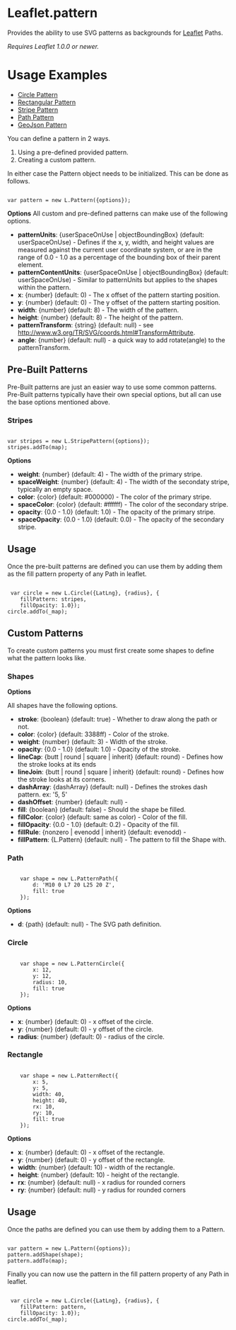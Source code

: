 Leaflet.pattern
===============

Provides the ability to use SVG patterns as backgrounds for [Leaflet](http://leafletjs.com) Paths.

*Requires Leaflet 1.0.0 or newer.*


Usage Examples
==============

* [Circle Pattern](https://teastman.github.io/Leaflet.pattern/pattern-circle.html)
* [Rectangular Pattern](https://teastman.github.io/Leaflet.pattern/pattern-rect.html)
* [Stripe Pattern](https://teastman.github.io/Leaflet.pattern/pattern-stripes.html)
* [Path Pattern](https://teastman.github.io/Leaflet.pattern/pattern-path.html)
* [GeoJson Pattern](https://teastman.github.io/Leaflet.pattern/pattern-geojson.html)

You can define a pattern in 2 ways.
1. Using a pre-defined provided pattern.
2. Creating a custom pattern.


In either case the Pattern object needs to be initialized.  This can be done as follows.

<code>
var pattern = new L.Pattern({options});
</code>

**Options**
All custom and pre-defined patterns can make use of the following options.

* **patternUnits**: {userSpaceOnUse | objectBoundingBox} (default: userSpaceOnUse) - Defines if the x, y, width, and height values are measured against the current user coordinate system, or are in the range of 0.0 - 1.0 as a percentage of the bounding box of their parent element. 
* **patternContentUnits**: {userSpaceOnUse | objectBoundingBox} (default: userSpaceOnUse) - Similar to patternUnits but applies to the shapes within the pattern. 
* **x**: {number} (default: 0) - The x offset of the pattern starting position. 
* **y**: {number} (default: 0) - The y offset of the pattern starting position. 
* **width**: {number} (default: 8) - The width of the pattern. 
* **height**: {number} (default: 8) - The height of the pattern. 
* **patternTransform**: {string} (default: null) - see http://www.w3.org/TR/SVG/coords.html#TransformAttribute. 
* **angle**: {number} (default: null) - a quick way to add rotate(angle) to the patternTransform. 


Pre-Built Patterns
------------------

Pre-Built patterns are just an easier way to use some common patterns.  Pre-Built patterns typically have their own special options, but all can use the base options mentioned above.

### Stripes

<code>
var stripes = new L.StripePattern({options});
stripes.addTo(map);
</code>

**Options**

* **weight**: {number} (default: 4) - The width of the primary stripe. 
* **spaceWeight**: {number} (default: 4) - The width of the secondaty stripe, typically an empty space. 
* **color**: {color} (default: #000000) - The color of the primary stripe. 
* **spaceColor**: {color} (default: #ffffff) - The color of the secondary stripe. 
* **opacity**: {0.0 - 1.0} (default: 1.0) - The opacity of the primary stripe. 
* **spaceOpacity**: {0.0 - 1.0} (default: 0.0) - The opacity of the secondary stripe. 

## Usage

Once the pre-built patterns are defined you can use them by adding them as the fill pattern property of any Path in leaflet.

<code>
 var circle = new L.Circle({LatLng}, {radius}, {
    fillPattern: stripes,
    fillOpacity: 1.0});
circle.addTo(_map);
</code>

Custom Patterns
---------------

To create custom patterns you must first create some shapes to define what the pattern looks like.

### Shapes

**Options**

All shapes have the following options.

* **stroke**: {boolean} (default: true) - Whether to draw along the path or not.
* **color**: {color} (default: 3388ff) - Color of the stroke.
* **weight**: {number} (default: 3) - Width of the stroke.
* **opacity**: {0.0 - 1.0} (default: 1.0) - Opacity of the stroke.
* **lineCap**: {butt | round | square | inherit} (default: round) - Defines how the stroke looks at its ends
* **lineJoin**: {butt | round | square | inherit} (default: round) - Defines how the stroke looks at its corners.
* **dashArray**: {dashArray} (default: null) - Defines the strokes dash pattern. ex: '5, 5'
* **dashOffset**: {number} (default: null) - 
* **fill**: {boolean} (default: false) - Should the shape be filled.
* **fillColor**: {color} (default: same as color) - Color of the fill.
* **fillOpacity**: {0.0 - 1.0} (default: 0.2) - Opacity of the fill.
* **fillRule**: {nonzero | evenodd | inherit} (default: evenodd) - 
* **fillPattern**: {L.Pattern} (default: null) - The pattern to fill the Shape with.

### Path

<code>
    var shape = new L.PatternPath({
        d: 'M10 0 L7 20 L25 20 Z',
        fill: true
    });
</code>

**Options**
* **d**: {path} (default: null) - The SVG path definition.

### Circle

<code>
    var shape = new L.PatternCircle({
        x: 12,
        y: 12,
        radius: 10,
        fill: true
    });
</code>

**Options**
* **x**: {number} (default: 0) - x offset of the circle.
* **y**: {number} (default: 0) - y offset of the circle.
* **radius**: {number} (default: 0) - radius of the circle.

### Rectangle

<code>
    var shape = new L.PatternRect({
        x: 5,
        y: 5,
        width: 40,
        height: 40,
        rx: 10,
        ry: 10,
        fill: true
    });
</code>

**Options**
* **x**: {number} (default: 0) - x offset of the rectangle.
* **y**: {number} (default: 0) - y offset of the rectangle.
* **width**: {number} (default: 10) - width of the rectangle.
* **height**: {number} (default: 10) - height of the rectangle.
* **rx**: {number} (default: null) - x radius for rounded corners
* **ry**: {number} (default: null) - y radius for rounded corners

## Usage

Once the paths are defined you can use them by adding them to a Pattern.

<code>
var pattern = new L.Pattern({options});
pattern.addShape(shape);
pattern.addTo(map);
</code>

Finally you can now use the pattern in the fill pattern property of any Path in leaflet.

<code>
 var circle = new L.Circle({LatLng}, {radius}, {
    fillPattern: pattern,
    fillOpacity: 1.0});
circle.addTo(_map);
</code>
